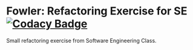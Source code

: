 # Fowler: Refactoring Exercise for SE [![Codacy Badge](https://app.codacy.com/project/badge/Grade/39d3c2b4d7534200bceefaf544f7bdf9)](https://www.codacy.com/gh/rickey00x/Fowler/dashboard?utm_source=github.com&amp;utm_medium=referral&amp;utm_content=rickey00x/Fowler&amp;utm_campaign=Badge_Grade)

Small refactoring exercise from Software Engineering Class. 

